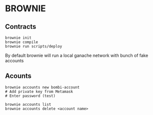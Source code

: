 # BROWNIE

## Contracts

```
brownie init
brownie compile
brownie run scripts/deploy
```

By default brownie will run a local ganache network with bunch of fake accounts

## Acounts

```
brownie accounts new bombi-account
# Add private key from Metamask
# Enter password (test)
```

```
brownie accounts list
brownie accounts delete <account name>
```
